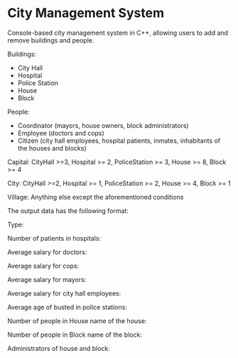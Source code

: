 # City Management System
Console-based city management system in C++, allowing users to add and remove buildings and people.

Buildings:
- City Hall
- Hospital
- Police Station
- House
- Block

People:
- Coordinator (mayors, house owners, block administrators)
- Employee (doctors and cops)
- Citizen (city hall employees, hospital patients, inmates, inhabitants of the houses and blocks)


Capital: CityHall >=3, Hospital >= 2, PoliceStation >= 3, House >= 8, Block >= 4

City: CityHall >=2, Hospital >= 1, PoliceStation >= 2, House >= 4, Block >= 1

Village: Anything else except the aforementioned conditions



The output data has the following format:

Type:

Number of patients in hospitals:

Average salary for doctors:

Average salary for cops:

Average salary for mayors:

Average salary for city hall employees:

Average age of busted in police stations:

Number of people in House name of the house:

Number of people in Block name of the block:

Administrators of house and block:
